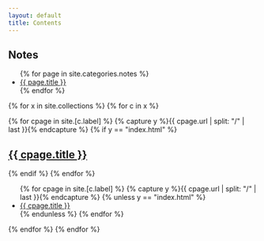 ```yaml
---
layout: default
title: Contents
---
```


<!-- This is a special file -->
<!-- The "notes" collection is not parsed by jekyll -->

<h2>Notes</h2>
<ul>
{% for page in site.categories.notes %}
  <li><a href="{{ page.url }}">{{ page.title }}</a></li>
{% endfor %}
</ul>

<!-- collection contents -->

{% for x in site.collections %}
{% for c in x %}

{% for cpage in site.[c.label] %}
{% capture y %}{{ cpage.url | split: "/" | last }}{% endcapture %}
{% if y == "index.html" %}
<h2><a href="{{ cpage.url }}">{{ cpage.title }}</a></h2>
{% endif %}
{% endfor %}

<ul>
{% for cpage in site.[c.label] %}
{% capture y %}{{ cpage.url | split: "/" | last }}{% endcapture %}
{% unless y == "index.html" %}
  <li><a href="{{ cpage.url }}">{{ cpage.title }}</a></li>
{% endunless %}
{% endfor %}
</ul>

{% endfor %}
{% endfor %}
